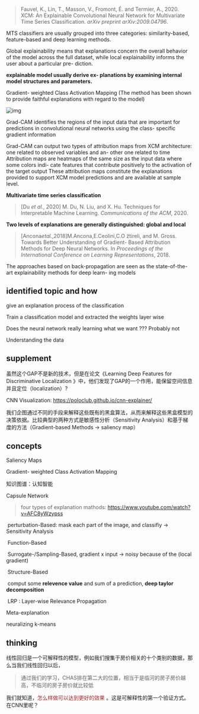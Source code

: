 > Fauvel, K., Lin, T., Masson, V., Fromont, É. and Termier, A., 2020. XCM: An Explainable Convolutional Neural Network for Multivariate Time Series Classification. *arXiv preprint arXiv:2009.04796*.

MTS classifiers are usually grouped into three categories: similarity-based, feature-based and deep learning methods.

Global explainability means that explanations concern the overall behavior of the model across the full dataset, while local explainability informs the user about a particular pre- diction.

**explainable model usually derive ex- planations by examining internal model structures and parameters.**

Gradient- weighted Class Activation Mapping (The method has been shown to provide faithful explanations with regard to the model)

![img](/Users/huangqiming/Desktop/Paper/explainable_neural_network/1*8iyCBSx6i2lRpnKLe5bIrg.png)

Grad-CAM identifies the regions of the input data that are important for predictions in convolutional neural networks using the class- specific gradient information

Grad-CAM can output two types of attribution maps from XCM architecture: one related to observed variables and an- other one related to time Attribution maps are heatmaps of the same size as the input data where some colors indi- cate features that contribute positively to the activation of the target output These attribution maps constitute the explanations provided to support XCM model predictions and are available at sample level.

**Multivariate time series classification**

> [Du *et al.*, 2020] M. Du, N. Liu, and X. Hu. Techniques for Interpretable Machine Learning. *Communications of the ACM*, 2020.

**Two levels of explanations are generally distinguished: global and local**

> [Ancona*etal.*,2018]M.Ancona,E.Ceolini,C.O ̈ztireli, and M. Gross. Towards Better Understanding of Gradient- Based Attribution Methods for Deep Neural Networks. In *Proceedings of the International Conference on Learning Representations*, 2018.

The approaches based on back-propagation are seen as the state-of-the-art explainability methods for deep learn- ing models 

## identified topic and how

give an explanation process of the classification

Train a classification model and extracted the weights layer wise 

Does the neural network really learning what we want ??? Probably not 

Understanding the data 

## supplement

虽然这个GAP不是新的技术，但是在论文《Learning Deep Features for Discriminative Localization 》中，他们发现了GAP的一个作用，能保留空间信息并且定位（localization）?

CNN Visualization: https://poloclub.github.io/cnn-explainer/

我们企图通过不同的手段来解释这些既有的黑盒算法，从而来解释这些黑盒模型的决策依据。比较典型的两种方式是敏感性分析（Sensitivity Analysis）和基于梯度的方法（Gradient-based Methods -> saliency map）

## concepts

Saliency Maps

Gradient- weighted Class Activation Mapping

知识图谱：认知智能

Capsule Network

> four types of explanation mathods:  https://www.youtube.com/watch?v=AFC8yWzypss

​	perturbation-Based: mask each part of the image, and classifiy -> Sensitivity Analysis

​	Function-Based

​	Surrogate-/Sampling-Based, gradient x input -> noisy because of the (local gradient)

​	Structure-Based

​	comput some **relevence value** and sum of a prediction, **deep taylor decomposition** 

​	LRP : Layer-wise Relevance Propagation

Meta-explanation

neuralizing k-means

## thinking

线性回归是一个可解释性的模型，例如我们搜集于房价相关的十个类别的数据，那么当我们线性回归以后，

> 通过我们的学习，CHAS排在第二大的位置，相当于是临河的房子房价越高，不临河的房子房价就比较低

我们就知道，<font color=#B22222>怎么样做可以达到更好的效果</font> 。这是可解释性的第一个验证方式。在CNN里呢？

